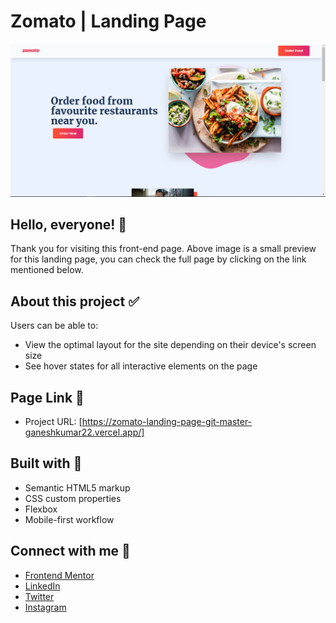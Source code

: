 # Zomato | Landing Page

![Design preview for Zomato Landing Page](./assets/ZomatoLandingPagePreview.PNG)

## Hello, everyone! 👋

Thank you for visiting this front-end page. Above image is a small preview for this landing page, you can check the full page by clicking on the link mentioned below. 

## About this project ✅

Users can be able to:

- View the optimal layout for the site depending on their device's screen size
- See hover states for all interactive elements on the page

## Page Link 🔗

- Project URL: [https://zomato-landing-page-git-master-ganeshkumar22.vercel.app/]

## Built with 🏨

- Semantic HTML5 markup
- CSS custom properties
- Flexbox
- Mobile-first workflow

## Connect with me 💙

- [Frontend Mentor](https://www.frontendmentor.io/profile/Ganeshkumar22)
- [LinkedIn](https://www.linkedin.com/in/ganeshkumar-s-n-68a924209/)
- [Twitter](https://twitter.com/Ganeshkumar_22)
- [Instagram](https://www.instagram.com/__gk22__/)